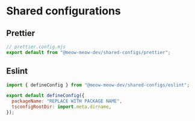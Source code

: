 # Shared configurations

## Prettier

```js
// prettier.config.mjs
export default from "@meow-meow-dev/shared-configs/prettier";
```

## Eslint

```js
import { defineConfig } from "@meow-meow-dev/shared-configs/eslint";

export default defineConfig({
  packageName: "REPLACE WITH PACKAGE NAME",
  tsconfigRootDir: import.meta.dirname,
});
```
